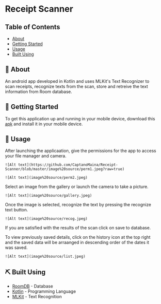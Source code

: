 # Receipt Scanner

## Table of Contents

+ [About](#about)
+ [Getting Started](#getting_started)
+ [Usage](#usage)
+ [Built Using](#built_using)

## 🧐 About <a name = "about"></a>

An android app developed in Kotlin and uses MLKit's Text Recognizer to scan receipts, recognize texts from the scan, store and retreive the text information from Room database.

## 🏁 Getting Started <a name = "getting_started"></a>

To get this application up and running in your mobile device, download this [apk](https://drive.google.com/drive/folders/1bZZO4OSPRHlOLamu_8oQmBu0SbPc_YcL) and install it in your mobile device.

## 🎈 Usage <a name = "usage"></a>

After launching the applicaation, give the permissions for the app to access your file manager and camera.

```
![Alt text](https://github.com/CaptanoMaina/Receipt-Scanner/blob/master/image%20source/perm1.jpeg?raw=true)
```

```
![Alt text](image%20source/perm2.jpeg)
```

Select an image from the gallery or launch the camera to take a picture.

```
![Alt text](image%20source/gallery.jpeg)
```

Once the image is selected, recognize the text by pressing the recognize text button.

```
![Alt text](image%20source/recog.jpeg)
```

If you are satisfied with the results of the scan click on save to database.

To view previously saved details, click on the history icon at the top right and the saved data will be arraanged in descending order of the dates it was saved.

```
![Alt text](image%20source/list.jpeg)
```

## ⛏️ Built Using <a name = "built_using"></a>

+ [RoomDB](https://developer.android.com/jetpack/androidx/releases/room/) - Database
+ [Kotlin](https://kotlinlang.org/) - Programming Language
+ [MLKit](https://developers.google.com/ml-kit/) - Text Recognition
